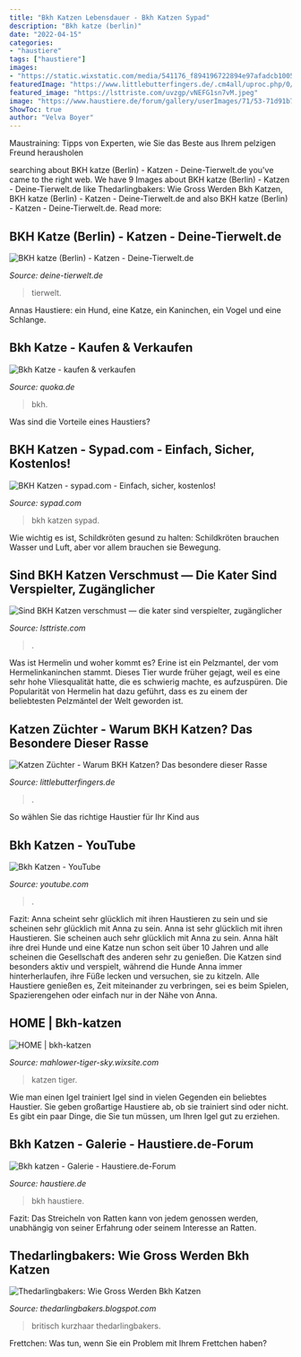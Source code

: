 ```yaml
---
title: "Bkh Katzen Lebensdauer - Bkh Katzen Sypad"
description: "Bkh katze (berlin)"
date: "2022-04-15"
categories:
- "haustiere"
tags: ["haustiere"]
images:
- "https://static.wixstatic.com/media/541176_f894196722894e97afadcb10059ef320.jpg/v1/fill/w_454,h_537,al_c,q_80,usm_0.66_1.00_0.01/541176_f894196722894e97afadcb10059ef320.jpg"
featuredImage: "https://www.littlebutterfingers.de/.cm4all/uproc.php/0/.Amadeus 2.jpg/picture-1200?_=16a54a310f0"
featured_image: "https://lsttriste.com/uvzgp/vNEFG1sn7vM.jpeg"
image: "https://www.haustiere.de/forum/gallery/userImages/71/53-71d91b7e.jpg"
ShowToc: true
author: "Velva Boyer"
---
```



Maustraining: Tipps von Experten, wie Sie das Beste aus Ihrem pelzigen Freund herausholen

	

		
searching about BKH katze (Berlin) - Katzen - Deine-Tierwelt.de you've came to the right web. We have 9 Images about BKH katze (Berlin) - Katzen - Deine-Tierwelt.de like Thedarlingbakers: Wie Gross Werden Bkh Katzen, BKH katze (Berlin) - Katzen - Deine-Tierwelt.de and also BKH katze (Berlin) - Katzen - Deine-Tierwelt.de. Read more:
		
    
## BKH Katze (Berlin) - Katzen - Deine-Tierwelt.de

<img loading=lazy src="https://www.deine-tierwelt.de/fotos/127155121_xl.jpg" onerror="this.onerror=null;this.src='https://tse4.mm.bing.net/th?id=OIP.2wnlYYrlWXIO5jPJ1umF0QHaJ4&amp;pid=15.1';" alt="BKH katze (Berlin) - Katzen - Deine-Tierwelt.de">

_Source: deine-tierwelt.de_

>tierwelt. 

	

Annas Haustiere: ein Hund, eine Katze, ein Kaninchen, ein Vogel und eine Schlange.

    
## Bkh Katze - Kaufen &amp; Verkaufen

<img loading=lazy src="https://pic0.qimage.de/41/01/73/s243730141.jpg" onerror="this.onerror=null;this.src='https://tse1.mm.bing.net/th?id=OIP.EGeJISdlHtGcjte7dx4mxgAAAA&amp;pid=15.1';" alt="Bkh Katze - kaufen &amp; verkaufen">

_Source: quoka.de_

>bkh. 

	

Was sind die Vorteile eines Haustiers?

    
## BKH Katzen - Sypad.com - Einfach, Sicher, Kostenlos!

<img loading=lazy src="https://img.sypad.com/upload/9/c6/9c68f7145ab98fd01105bff9573917f1_thumb.jpg" onerror="this.onerror=null;this.src='https://tse4.mm.bing.net/th?id=OIP.eKKlGoY4DMM12WqAKNVy1wHaFW&amp;pid=15.1';" alt="BKH Katzen - sypad.com - Einfach, sicher, kostenlos!">

_Source: sypad.com_

>bkh katzen sypad. 

	

Wie wichtig es ist, Schildkröten gesund zu halten: Schildkröten brauchen Wasser und Luft, aber vor allem brauchen sie Bewegung.

    
## Sind BKH Katzen Verschmust — Die Kater Sind Verspielter, Zugänglicher

<img loading=lazy src="https://lsttriste.com/uvzgp/vNEFG1sn7vM.jpeg" onerror="this.onerror=null;this.src='https://tse4.mm.bing.net/th?id=OIP._3Ji9pOm1rkAa4QnUaA1rAHaFj&amp;pid=15.1';" alt="Sind BKH Katzen verschmust — die kater sind verspielter, zugänglicher">

_Source: lsttriste.com_

>. 

	

Was ist Hermelin und woher kommt es?
Erine ist ein Pelzmantel, der vom Hermelinkaninchen stammt. Dieses Tier wurde früher gejagt, weil es eine sehr hohe Vliesqualität hatte, die es schwierig machte, es aufzuspüren. Die Popularität von Hermelin hat dazu geführt, dass es zu einem der beliebtesten Pelzmäntel der Welt geworden ist.

    
## Katzen Züchter - Warum BKH Katzen? Das Besondere Dieser Rasse

<img loading=lazy src="https://www.littlebutterfingers.de/.cm4all/uproc.php/0/.Amadeus 2.jpg/picture-1200?_=16a54a310f0" onerror="this.onerror=null;this.src='https://tse3.mm.bing.net/th?id=OIP.VcXbziKSk-XexCJ2Hl9OKQHaGh&amp;pid=15.1';" alt="Katzen Züchter - Warum BKH Katzen? Das besondere dieser Rasse">

_Source: littlebutterfingers.de_

>. 

	

So wählen Sie das richtige Haustier für Ihr Kind aus

    
## Bkh Katzen - YouTube

<img loading=lazy src="https://i.ytimg.com/vi/vhBipVs0eE4/maxresdefault.jpg" onerror="this.onerror=null;this.src='https://tse2.mm.bing.net/th?id=OIP.HtI7u-6NY1njNVfsTh0EOQHaEK&amp;pid=15.1';" alt="Bkh Katzen - YouTube">

_Source: youtube.com_

>. 

	

Fazit: Anna scheint sehr glücklich mit ihren Haustieren zu sein und sie scheinen sehr glücklich mit Anna zu sein.
Anna ist sehr glücklich mit ihren Haustieren. Sie scheinen auch sehr glücklich mit Anna zu sein. Anna hält ihre drei Hunde und eine Katze nun schon seit über 10 Jahren und alle scheinen die Gesellschaft des anderen sehr zu genießen. Die Katzen sind besonders aktiv und verspielt, während die Hunde Anna immer hinterherlaufen, ihre Füße lecken und versuchen, sie zu kitzeln. Alle Haustiere genießen es, Zeit miteinander zu verbringen, sei es beim Spielen, Spazierengehen oder einfach nur in der Nähe von Anna.

    
## HOME | Bkh-katzen

<img loading=lazy src="https://static.wixstatic.com/media/541176_f894196722894e97afadcb10059ef320.jpg/v1/fill/w_454,h_537,al_c,q_80,usm_0.66_1.00_0.01/541176_f894196722894e97afadcb10059ef320.jpg" onerror="this.onerror=null;this.src='https://tse1.mm.bing.net/th?id=OIP.1PP2PbKxI4hnvWAoTYnXFwAAAA&amp;pid=15.1';" alt="HOME | bkh-katzen">

_Source: mahlower-tiger-sky.wixsite.com_

>katzen tiger. 

	

Wie man einen Igel trainiert
Igel sind in vielen Gegenden ein beliebtes Haustier. Sie geben großartige Haustiere ab, ob sie trainiert sind oder nicht. Es gibt ein paar Dinge, die Sie tun müssen, um Ihren Igel gut zu erziehen.

    
## Bkh Katzen - Galerie - Haustiere.de-Forum

<img loading=lazy src="https://www.haustiere.de/forum/gallery/userImages/71/53-71d91b7e.jpg" onerror="this.onerror=null;this.src='https://tse3.mm.bing.net/th?id=OIP.fkbdPMLeq803aLGoFO0O6QHaJ4&amp;pid=15.1';" alt="Bkh katzen - Galerie - Haustiere.de-Forum">

_Source: haustiere.de_

>bkh haustiere. 

	

Fazit: Das Streicheln von Ratten kann von jedem genossen werden, unabhängig von seiner Erfahrung oder seinem Interesse an Ratten.

    
## Thedarlingbakers: Wie Gross Werden Bkh Katzen

<img loading=lazy src="https://lh6.googleusercontent.com/proxy/dnGkHmgyd8gFvKDfKKbKjbL4PfCJ3vhhbe84ypVqf_MhCU_3vmYCnOBC-rKiaARC-ld9M5FVEBEYV1tKcohA4DhRdAr7yVyjaDaXN2e9xG9NNQLhl_X3AXqBQ2o3mAwJk44FA7XywaerbQ8sxwVRH3zGc9rnERbx7w=s0-d" onerror="this.onerror=null;this.src='https://tse4.mm.bing.net/th?id=OIP.vkb4qxZZEUZXyjI0_a3MewAAAA&amp;pid=15.1';" alt="Thedarlingbakers: Wie Gross Werden Bkh Katzen">

_Source: thedarlingbakers.blogspot.com_

>britisch kurzhaar thedarlingbakers. 

	

Frettchen: Was tun, wenn Sie ein Problem mit Ihrem Frettchen haben?

